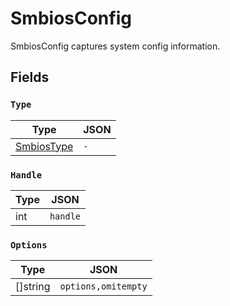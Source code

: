 # SmbiosConfig

SmbiosConfig captures system config information.


## Fields


### `Type`



| Type | JSON |
| ---- | -----------|
| [SmbiosType](smbios_type.md) | `-` |

### `Handle`



| Type | JSON |
| ---- | -----------|
| int | `handle` |

### `Options`



| Type | JSON |
| ---- | -----------|
| []string | `options,omitempty` |
